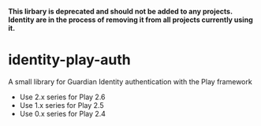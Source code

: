 __This lirbary is deprecated and should not be added to any projects. Identity are in the process of removing it from all projects currently using it.__

# identity-play-auth
A small library for Guardian Identity authentication with the Play framework

* Use 2.x series for Play 2.6
* Use 1.x series for Play 2.5
* Use 0.x series for Play 2.4
